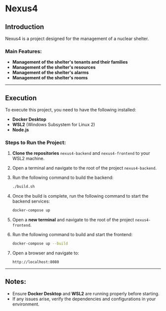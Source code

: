 # Nexus4

## Introduction

Nexus4 is a project designed for the management of a nuclear shelter.

### Main Features:
- **Management of the shelter's tenants and their families**
- **Management of the shelter's resources**
- **Management of the shelter's alarms**
- **Management of the shelter's rooms**

---

## Execution

To execute this project, you need to have the following installed:

- **Docker Desktop**
- **WSL2** (Windows Subsystem for Linux 2)
- **Node.js**

### Steps to Run the Project:

1. **Clone the repositories** `nexus4-backend` and `nexus4-frontend` to your WSL2 machine.
2. Open a terminal and navigate to the root of the project `nexus4-backend`.
3. Run the following command to build the backend:

   ```bash
   ./build.sh
   ```

4. Once the build is complete, run the following command to start the backend services:

   ```bash
   docker-compose up
   ```

5. Open a **new terminal** and navigate to the root of the project `nexus4-frontend`.
6. Run the following command to build and start the frontend:

   ```bash
   docker-compose up --build
   ```

7. Open a browser and navigate to:

   ```
   http://localhost:8080
   ```

---

## Notes:
- Ensure **Docker Desktop** and **WSL2** are running properly before starting.
- If any issues arise, verify the dependencies and configurations in your environment.
